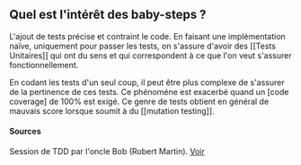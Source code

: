 ## Quel est l'intérêt des baby-steps ?
L'ajout de tests précise et contraint le code. En faisant une implémentation naïve, uniquement pour passer les tests, on s'assure d'avoir des [[Tests Unitaires]] qui ont du sens et qui correspondent à ce que l'on veut s'assurer fonctionnellement.

En codant les tests d'un seul coup, il peut être plus complexe de s'assurer de la pertinence de ces tests. Ce phénoméne est exacerbé quand un [code coverage] de 100% est exigé. Ce genre de tests obtient en général de mauvais score lorsque soumit à du [[mutation testing]].

#### Sources
Session de TDD par l'oncle Bob (Robert Martin). [Voir](https://youtu.be/58jGpV2Cg50?t=1300)

